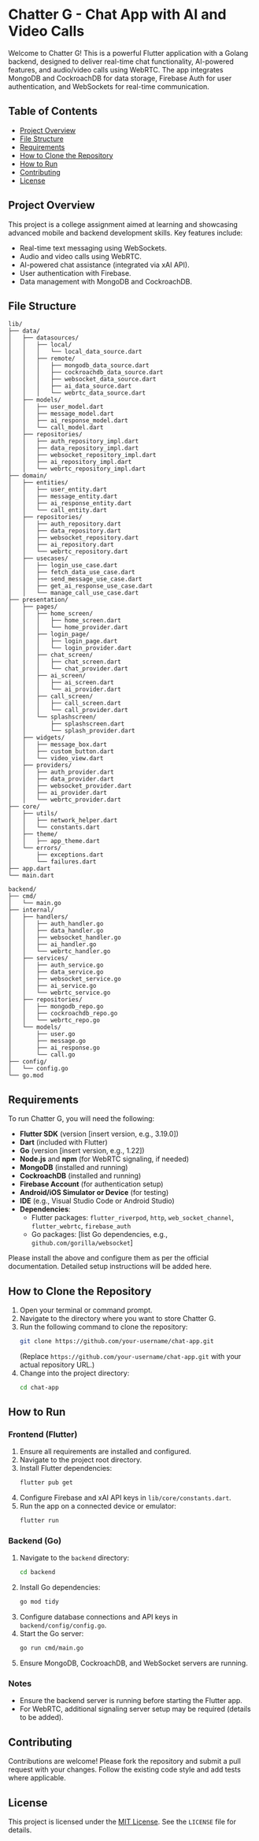 # Chatter G - Chat App with AI and Video Calls

Welcome to Chatter G! This is a powerful Flutter application with a Golang backend, designed to deliver real-time chat functionality, AI-powered features, and audio/video calls using WebRTC. The app integrates MongoDB and CockroachDB for data storage, Firebase Auth for user authentication, and WebSockets for real-time communication.

## Table of Contents
- [Project Overview](#project-overview)
- [File Structure](#file-structure)
- [Requirements](#requirements)
- [How to Clone the Repository](#how-to-clone-the-repository)
- [How to Run](#how-to-run)
- [Contributing](#contributing)
- [License](#license)

## Project Overview
This project is a college assignment aimed at learning and showcasing advanced mobile and backend development skills. Key features include:
- Real-time text messaging using WebSockets.
- Audio and video calls using WebRTC.
- AI-powered chat assistance (integrated via xAI API).
- User authentication with Firebase.
- Data management with MongoDB and CockroachDB.

## File Structure
```
lib/
├── data/
│   ├── datasources/
│   │   ├── local/
│   │   │   └── local_data_source.dart
│   │   ├── remote/
│   │   │   ├── mongodb_data_source.dart
│   │   │   ├── cockroachdb_data_source.dart
│   │   │   ├── websocket_data_source.dart
│   │   │   ├── ai_data_source.dart
│   │   │   └── webrtc_data_source.dart
│   ├── models/
│   │   ├── user_model.dart
│   │   ├── message_model.dart
│   │   ├── ai_response_model.dart
│   │   └── call_model.dart
│   ├── repositories/
│   │   ├── auth_repository_impl.dart
│   │   ├── data_repository_impl.dart
│   │   ├── websocket_repository_impl.dart
│   │   ├── ai_repository_impl.dart
│   │   └── webrtc_repository_impl.dart
├── domain/
│   ├── entities/
│   │   ├── user_entity.dart
│   │   ├── message_entity.dart
│   │   ├── ai_response_entity.dart
│   │   └── call_entity.dart
│   ├── repositories/
│   │   ├── auth_repository.dart
│   │   ├── data_repository.dart
│   │   ├── websocket_repository.dart
│   │   ├── ai_repository.dart
│   │   └── webrtc_repository.dart
│   ├── usecases/
│   │   ├── login_use_case.dart
│   │   ├── fetch_data_use_case.dart
│   │   ├── send_message_use_case.dart
│   │   ├── get_ai_response_use_case.dart
│   │   └── manage_call_use_case.dart
├── presentation/
│   ├── pages/
│   │   ├── home_screen/
│   │   │   ├── home_screen.dart
│   │   │   └── home_provider.dart
│   │   ├── login_page/
│   │   │   ├── login_page.dart
│   │   │   └── login_provider.dart
│   │   ├── chat_screen/
│   │   │   ├── chat_screen.dart
│   │   │   └── chat_provider.dart
│   │   ├── ai_screen/
│   │   │   ├── ai_screen.dart
│   │   │   └── ai_provider.dart
│   │   ├── call_screen/
│   │   │   ├── call_screen.dart
│   │   │   └── call_provider.dart
│   │   └── splashscreen/
│   │       ├── splashscreen.dart
│   │       └── splash_provider.dart
│   ├── widgets/
│   │   ├── message_box.dart
│   │   ├── custom_button.dart
│   │   └── video_view.dart
│   ├── providers/
│   │   ├── auth_provider.dart
│   │   ├── data_provider.dart
│   │   ├── websocket_provider.dart
│   │   ├── ai_provider.dart
│   │   └── webrtc_provider.dart
├── core/
│   ├── utils/
│   │   ├── network_helper.dart
│   │   └── constants.dart
│   ├── theme/
│   │   ├── app_theme.dart
│   └── errors/
│       ├── exceptions.dart
│       └── failures.dart
├── app.dart
└── main.dart

backend/
├── cmd/
│   └── main.go
├── internal/
│   ├── handlers/
│   │   ├── auth_handler.go
│   │   ├── data_handler.go
│   │   ├── websocket_handler.go
│   │   ├── ai_handler.go
│   │   └── webrtc_handler.go
│   ├── services/
│   │   ├── auth_service.go
│   │   ├── data_service.go
│   │   ├── websocket_service.go
│   │   ├── ai_service.go
│   │   └── webrtc_service.go
│   ├── repositories/
│   │   ├── mongodb_repo.go
│   │   ├── cockroachdb_repo.go
│   │   └── webrtc_repo.go
│   └── models/
│       ├── user.go
│       ├── message.go
│       ├── ai_response.go
│       └── call.go
├── config/
│   └── config.go
└── go.mod
```

## Requirements
To run Chatter G, you will need the following:

- **Flutter SDK** (version [insert version, e.g., 3.19.0])
- **Dart** (included with Flutter)
- **Go** (version [insert version, e.g., 1.22])
- **Node.js** and **npm** (for WebRTC signaling, if needed)
- **MongoDB** (installed and running)
- **CockroachDB** (installed and running)
- **Firebase Account** (for authentication setup)
- **Android/iOS Simulator or Device** (for testing)
- **IDE** (e.g., Visual Studio Code or Android Studio)
- **Dependencies**:
   - Flutter packages: `flutter_riverpod`, `http`, `web_socket_channel`, `flutter_webrtc`, `firebase_auth`
   - Go packages: [list Go dependencies, e.g., `github.com/gorilla/websocket`]

Please install the above and configure them as per the official documentation. Detailed setup instructions will be added here.

## How to Clone the Repository
1. Open your terminal or command prompt.
2. Navigate to the directory where you want to store Chatter G.
3. Run the following command to clone the repository:
    ```bash
    git clone https://github.com/your-username/chat-app.git
    ```
    (Replace `https://github.com/your-username/chat-app.git` with your actual repository URL.)
4. Change into the project directory:
    ```bash
    cd chat-app
    ```

## How to Run
### Frontend (Flutter)
1. Ensure all requirements are installed and configured.
2. Navigate to the project root directory.
3. Install Flutter dependencies:
    ```bash
    flutter pub get
    ```
4. Configure Firebase and xAI API keys in `lib/core/constants.dart`.
5. Run the app on a connected device or emulator:
    ```bash
    flutter run
    ```

### Backend (Go)
1. Navigate to the `backend` directory:
    ```bash
    cd backend
    ```
2. Install Go dependencies:
    ```bash
    go mod tidy
    ```
3. Configure database connections and API keys in `backend/config/config.go`.
4. Start the Go server:
    ```bash
    go run cmd/main.go
    ```
5. Ensure MongoDB, CockroachDB, and WebSocket servers are running.

### Notes
- Ensure the backend server is running before starting the Flutter app.
- For WebRTC, additional signaling server setup may be required (details to be added).

## Contributing
Contributions are welcome! Please fork the repository and submit a pull request with your changes. Follow the existing code style and add tests where applicable.

## License
This project is licensed under the [MIT License](LICENSE). See the `LICENSE` file for details.
